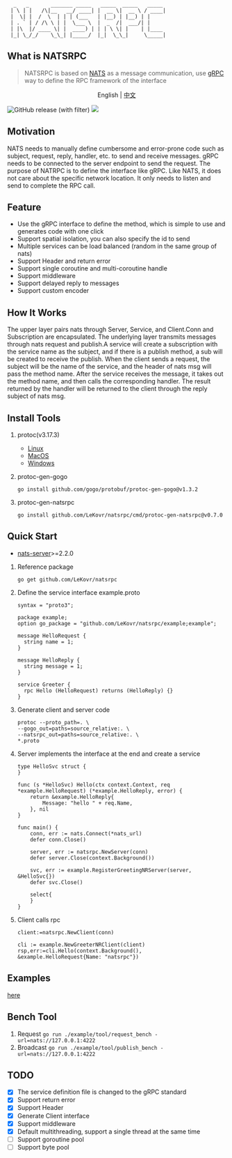 ```
  _   _       _______ _____   _____  _____   _____ 
 | \ | |   /\|__   __/ ____| |  __ \|  __ \ / ____|
 |  \| |  /  \  | | | (___   | |__) | |__) | |     
 | . ` | / /\ \ | |  \___ \  |  _  /|  ___/| |     
 | |\  |/ ____ \| |  ____) | | | \ \| |    | |____ 
 |_| \_/_/    \_\_| |_____/  |_|  \_\_|     \_____|
```

## What is NATSRPC
> NATSRPC is based on [NATS](https://nats.io/) as a message communication, use [gRPC](https://www.grpc.io/) way to define the RPC framework of the interface

<p align="center">
  <span>English</span> |
  <a href="README.cn.md#readme">中文</a>
</p>

![GitHub release (with filter)](https://img.shields.io/github/v/release/byebyebruce/natsrpc)
![](https://hits.sh/github.com/LeKovr/natsrpc/doc/hits.svg?label=visit)

## Motivation  
NATS needs to manually define cumbersome and error-prone code such as subject, request, reply, handler, etc. to send and receive messages.
gRPC needs to be connected to the server endpoint to send the request.
The purpose of NATRPC is to define the interface like gRPC. Like NATS, it does not care about the specific network location. It only needs to listen and send to complete the RPC call.

## Feature
* Use the gRPC interface to define the method, which is simple to use and generates code with one click
* Support spatial isolation, you can also specify the id to send
* Multiple services can be load balanced (random in the same group of nats)
* Support Header and return error
* Support single coroutine and multi-coroutine handle
* Support middleware
* Support delayed reply to messages
* Support custom encoder

## How It Works
The upper layer pairs nats through Server, Service, and Client.Conn and Subscription are encapsulated.
The underlying layer transmits messages through nats request and publish.A service will create a subscription with the service name as the subject, and if there is a publish method, a sub will be created to receive the publish.
When the client sends a request, the subject will be the name of the service, and the header of nats msg will pass the method name.
After the service receives the message, it takes out the method name, and then calls the corresponding handler. The result returned by the handler will be returned to the client through the reply subject of nats msg.

## Install Tools
1. protoc(v3.17.3) 
   - [Linux](https://github.com/protocolbuffers/protobuf/releases/download/v3.17.3/protoc-3.17.3-linux-x86_64.zip)
   - [MacOS](https://github.com/protocolbuffers/protobuf/releases/download/v3.17.3/protoc-3.17.3-osx-x86_64.zip)
   - [Windows](https://github.com/protocolbuffers/protobuf/releases/download/v3.17.3/protoc-3.17.3-win64.zip)
   
2. protoc-gen-gogo 
   ```shell
   go install github.com/gogo/protobuf/protoc-gen-gogo@v1.3.2
   ```
3. protoc-gen-natsrpc 
   ```shell
   go install github.com/LeKovr/natsrpc/cmd/protoc-gen-natsrpc@v0.7.0
   ```

## Quick Start
* [nats-server](https://github.com/nats-io/nats-server/releases)>=2.2.0
1. Reference package
   ```shell
   go get github.com/LeKovr/natsrpc
   ```
2. Define the service interface example.proto
    ```
    syntax = "proto3";

    package example;
    option go_package = "github.com/LeKovr/natsrpc/example;example";

    message HelloRequest {
      string name = 1;
    }

    message HelloReply {
      string message = 1;
    }

    service Greeter {
      rpc Hello (HelloRequest) returns (HelloReply) {}
    }
    ```
   
3. Generate client and server code
    ```shell
    protoc --proto_path=. \
    --gogo_out=paths=source_relative:. \
    --natsrpc_out=paths=source_relative:. \
    *.proto
    ```
4. Server implements the interface at the end and create a service
   ```
   type HelloSvc struct {
   }

   func (s *HelloSvc) Hello(ctx context.Context, req *example.HelloRequest) (*example.HelloReply, error) {
       return &example.HelloReply{
           Message: "hello " + req.Name,
       }, nil
   }

   func main() {
       conn, err := nats.Connect(*nats_url)
       defer conn.Close()

       server, err := natsrpc.NewServer(conn)
       defer server.Close(context.Background())

       svc, err := example.RegisterGreetingNRServer(server, &HelloSvc{})
       defer svc.Close()
       
       select{
       }
   }

   ```
   
5. Client calls rpc
   ```
   client:=natsrpc.NewClient(conn)
   
   cli := example.NewGreeterNRClient(client)
   rsp,err:=cli.Hello(context.Background(), &example.HelloRequest{Name: "natsrpc"})
   ```
 
## Examples
[here](./example)

## Bench Tool
1. Request `go run ./example/tool/request_bench -url=nats://127.0.0.1:4222`
2. Broadcast `go run ./example/tool/publish_bench -url=nats://127.0.0.1:4222`

## TODO
- [x] The service definition file is changed to the gRPC standard
- [x] Support return error
- [x] Support Header
- [x] Generate Client interface
- [x] Support middleware
- [x] Default multithreading, support a single thread at the same time
- [ ] Support goroutine pool
- [ ] Support byte pool
